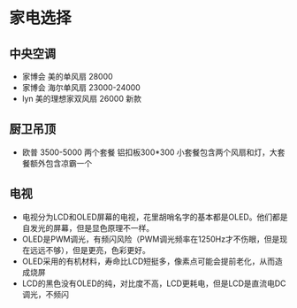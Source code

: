 # 家电选择

## 中央空调

* 家博会 美的单风扇 28000
* 家博会 海尔单风扇 23000-24000
* lyn 美的理想家双风扇 26000 新款

## 厨卫吊顶

* 欧普 3500-5000 两个套餐 铝扣板300*300 小套餐包含两个风扇和灯，大套餐额外包含凉霸一个

## 电视

* 电视分为LCD和OLED屏幕的电视，花里胡哨名字的基本都是OLED。他们都是自发光的屏幕，但是显色原理不一样。
* OLED是PWM调光，有频闪风险（PWM调光频率在1250Hz才不伤眼，但是现在远远不够），但是更亮，色彩更好。
* OLED采用的有机材料，寿命比LCD短挺多，像素点可能会提前老化，从而造成烧屏
* LCD的黑色没有OLED的纯，对比度不高，LCD更耗电，但是LCD是直流电DC调光，不频闪